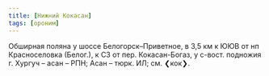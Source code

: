 ```yaml
---
title: [Нижний Кокасан]
tags: [ороним]
---
```


Обширная поляна у шоссе Белогорск–Приветное, в 3,5 км к ЮЮВ от нп Красноселовка
(Белог.), к СЗ от пер. Кокасан-Богаз, у с-вост. подножия г. Хургуч – асан – РПН;
Асан – тюрк. ИЛ; см. ❮кок❯.
